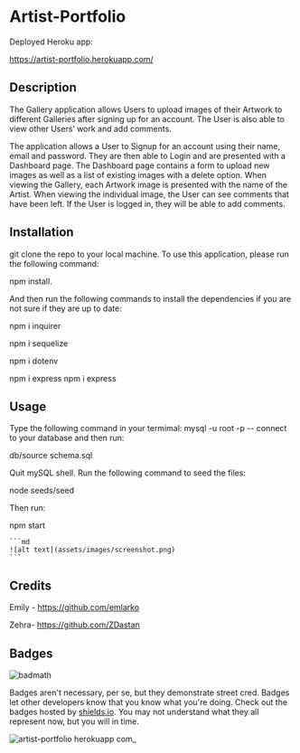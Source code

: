 # Artist-Portfolio

Deployed Heroku app:

https://artist-portfolio.herokuapp.com/

## Description
The Gallery application allows Users to upload images of their Artwork to different Galleries after signing up for an account. The User is also able to view other Users’ work and add comments.

The application allows a User to Signup for an account using their name, email and password. 
They are then able to Login and are presented with a Dashboard page.
The Dashboard page contains a form to upload new images as well as a list of existing images with a delete option. 
When viewing the Gallery, each Artwork image is presented with the name of the Artist.
When viewing the individual image, the User can see comments that have been left. If the User is logged in, they will be able to add comments. 


## Installation

git clone the repo to your local machine. To use this application, please run the following command:

npm install.

And then run the following commands to install the dependencies if you are not sure if they are up to date:

npm i inquirer

npm i sequelize

npm i dotenv

npm i express npm i express

## Usage

Type the following command in your termimal: mysql -u root -p -- connect to your database and then run:

db/source schema.sql

Quit mySQL shell. Run the following command to seed the files:

node seeds/seed

Then run:

npm start

    ```md
    ![alt text](assets/images/screenshot.png)
    ```

## Credits
Emily - https://github.com/emlarko

Zehra- https://github.com/ZDastan

## Badges

![badmath](https://img.shields.io/github/languages/top/lernantino/badmath)

Badges aren't necessary, per se, but they demonstrate street cred. Badges let other developers know that you know what you're doing. Check out the badges hosted by [shields.io](https://shields.io/). You may not understand what they all represent now, but you will in time.

![artist-portfolio herokuapp com_](https://user-images.githubusercontent.com/101362057/230456960-7b397031-ddbf-4324-a97a-3f02fa7ec31f.png)
